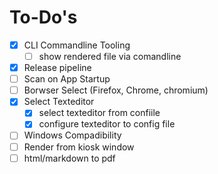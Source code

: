 # To-Do's
- [x] CLI Commandline Tooling
  - [ ] show rendered file via comandline
- [x] Release pipeline
- [ ] Scan on App Startup
- [ ] Borwser Select (Firefox, Chrome, chromium)
- [x] Select Texteditor
  - [x] select texteditor from confiile
  - [x] configure texteditor to config file
- [ ] Windows Compadibility
- [ ] Render from kiosk window
- [ ] html/markdown to pdf
